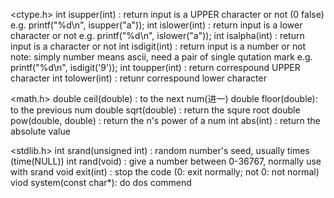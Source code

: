<ctype.h> 
int isupper(int) : return input is a UPPER character or not (0 false)
e.g. printf("%d\n", isupper("a"));
int islower(int) : return input is a lower character or not
e.g. printf("%d\n", islower("a"));
int isalpha(int) : return input is a character or not
int isdigit(int) : return input is a number or not
note: simply number means ascii, need a pair of single qutation mark 
e.g. printf("%d\n", isdigit('9'));
int toupper(int) : return correspound UPPER character
int tolower(int) : retunr correspound lower character

<math.h>
double ceil(double) :   to the next num(进一)
double floor(double):   to the previous num
double sqrt(double) :   return the squre root
double pow(double, double) : return the n's power of a num
int abs(int)        :   return the absolute value

<stdlib.h>
int srand(unsigned int) :   random number's seed, usually times (time(NULL))
int rand(void)          :   give a number between 0-36767, normally use with srand
void exit(int)          :   stop the code (0: exit normally; not 0: not normal)
viod system(const char*):   do dos commend